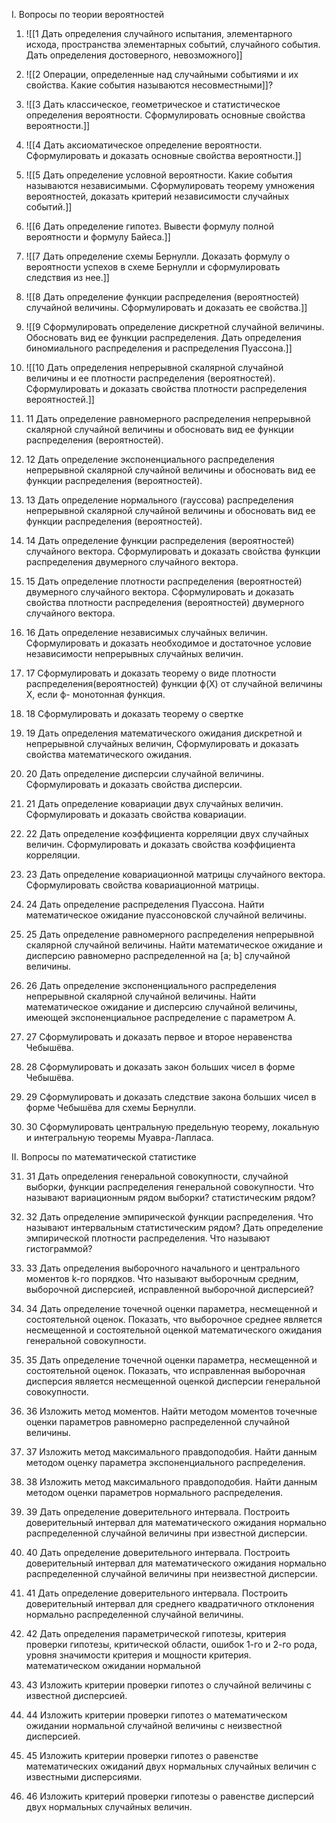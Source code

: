 I. Вопросы по теории вероятностей

1. ![[1 Дать определения случайного испытания, элементарного исхода, пространства элементарных событий, случайного события. Дать определения достоверного, невозможного]]

2. ![[2 Операции, определенные над случайными событиями и их свойства. Какие события называются несовместными]]?

3. ![[3 Дать классическое, геометрическое и статистическое определения вероятности. Сформулировать основные свойства вероятности.]]

4. ![[4 Дать аксиоматическое определение вероятности. Сформулировать и доказать основные свойства вероятности.]]

5. ![[5 Дать определение условной вероятности. Какие события называются независимыми. Сформулировать теорему умножения вероятностей, доказать критерий независимости случайных событий.]]

6. ![[6 Дать определение гипотез. Вывести формулу полной вероятности и формулу Байеса.]]

7. ![[7 Дать определение схемы Бернулли. Доказать формулу о вероятности успехов в схеме Бернулли и сформулировать следствия из нее.]]

8. ![[8 Дать определение функции распределения (вероятностей) случайной величины. Сформулировать и доказать ее свойства.]]

9. ![[9 Сформулировать определение дискретной случайной величины. Обосновать вид ее функции распределения. Дать определения биномиального распределения и распределения Пуассона.]]

10. ![[10 Дать определения непрерывной скалярной случайной величины и ее плотности распределения (вероятностей). Сформулировать и доказать свойства плотности распределения вероятностей.]]

11. 11 Дать определение равномерного распределения непрерывной скалярной случайной величины и обосновать вид ее функции распределения (вероятностей).

12. 12 Дать определение экспоненциального распределения непрерывной скалярной случайной величины и обосновать вид ее функции распределения (вероятностей).

13. 13 Дать определение нормального (гауссова) распределения непрерывной скалярной случайной величины и обосновать вид ее функции распределения (вероятностей).

14. 14 Дать определение функции распределения (вероятностей) случайного вектора. Сформулировать и доказать свойства функции распределения двумерного случайного вектора.

15. 15 Дать определение плотности распределения (вероятностей) двумерного случайного вектора. Сформулировать и доказать свойства плотности распределения (вероятностей) двумерного случайного вектора.

16. 16 Дать определение независимых случайных величин. Сформулировать и доказать необходимое и достаточное условие независимости непрерывных случайных величин.

17. 17 Сформулировать и доказать теорему о виде плотности распределения(вероятностей) функции ф(Х) от случайной величины Х, если ф- монотонная функция.

18. 18 Сформулировать и доказать теорему о свертке

19. 19 Дать определения математического ожидания дискретной и непрерывной случайных величин, Сформулировать и доказать свойства математического ожидания.

20. 20 Дать определение дисперсии случайной величины. Сформулировать и доказать свойства дисперсии.

21. 21 Дать определение ковариации двух случайных величин. Сформулировать и доказать свойства ковариации. 

22. 22 Дать определение коэффициента корреляции двух случайных величин. Сформулировать и доказать свойства коэффициента корреляции. 

23. 23 Дать определение ковариационной матрицы случайного вектора. Сформулировать свойства ковариационной матрицы.

24. 24 Дать определение распределения Пуассона. Найти математическое ожидание пуассоновской случайной величины.

25. 25 Дать определение равномерного распределения непрерывной скалярной случайной величины. Найти математическое ожидание и дисперсию равномерно распределенной на [a; b] случайной величины.

26. 26 Дать определение экспоненциального распределения непрерывной скалярной случайной величины. Найти математическое ожидание и дисперсию случайной величины, имеющей экспоненциальное распределение с параметром А.

27. 27 Сформулировать и доказать первое и второе неравенства Чебышёва.

28. 28 Сформулировать и доказать закон больших чисел в форме Чебышёва.

29. 29 Сформулировать и доказать следствие закона больших чисел в форме Чебышёва для схемы Бернулли.

30. 30 Сформулировать центральную предельную теорему, локальную и интегральную теоремы Муавра-Лапласа.



II. Вопросы по математической статистике

31. 31 Дать определения генеральной совокупности, случайной выборки, функции распределения генеральной совокупности. Что называют вариационным рядом выборки? статистическим рядом?

32. 32 Дать определение эмпирической функции распределения. Что называют интервальным статистическим рядом? Дать определение эмпирической плотности распределения. Что называют гистограммой?

33. 33 Дать определения выборочного начального и центрального моментов k-го порядков. Что называют выборочным средним, выборочной дисперсией, исправленной выборочной дисперсией?

34. 34 Дать определение точечной оценки параметра, несмещенной и состоятельной оценок. Показать, что выборочное среднее является несмещенной и состоятельной оценкой математического ожидания генеральной совокупности.

35. 35 Дать определение точечной оценки параметра, несмещенной и состоятельной оценок. Показать, что исправленная выборочная дисперсия является несмещенной оценкой дисперсии генеральной совокупности.

36. 36 Изложить метод моментов. Найти методом моментов точечные оценки параметров равномерно распределенной случайной величины. 

37. 37 Изложить метод максимального правдоподобия. Найти данным методом оценку параметра экспоненциального распределения.

38. 38 Изложить метод максимального правдоподобия. Найти данным методом оценки параметров нормального распределения.
    
39. 39 Дать определение доверительного интервала. Построить доверительный интервал для математического ожидания нормально распределенной случайной величины при известной дисперсии.
    
40. 40 Дать определение доверительного интервала. Построить доверительный интервал для математического ожидания нормально распределенной случайной величины при неизвестной дисперсии.

41. 41 Дать определение доверительного интервала. Построить доверительный интервал для среднего квадратичного отклонения нормально распределенной случайной величины.

42. 42 Дать определения параметрической гипотезы, критерия проверки гипотезы, критической области, ошибок 1-го и 2-го рода, уровня значимости критерия и мощности критерия. математическом ожидании нормальной

43. 43 Изложить критерии проверки гипотез о случайной величины с известной дисперсией.

44. 44 Изложить критерии проверки гипотез о математическом ожидании нормальной случайной величины с неизвестной дисперсией. 
    
45. 45 Изложить критерии проверки гипотез о равенстве математических ожиданий двух нормальных случайных величин с известными дисперсиями.

46. 46 Изложить критерий проверки гипотезы о равенстве дисперсий двух нормальных случайных величин.